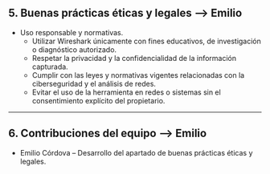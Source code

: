 ## 5. Buenas prácticas éticas y legales --> Emilio
- Uso responsable y normativas.  
  - Utilizar Wireshark únicamente con fines educativos, de investigación o diagnóstico autorizado.  
  - Respetar la privacidad y la confidencialidad de la información capturada.  
  - Cumplir con las leyes y normativas vigentes relacionadas con la ciberseguridad y el análisis de redes.  
  - Evitar el uso de la herramienta en redes o sistemas sin el consentimiento explícito del propietario.  

---

## 6. Contribuciones del equipo --> Emilio
- Emilio Córdova – Desarrollo del apartado de buenas prácticas éticas y legales.